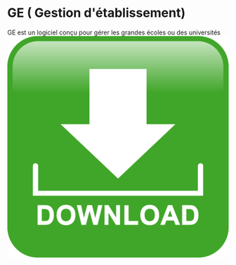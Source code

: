 # GE ( Gestion d'établissement)
GE est un logiciel conçu pour gérer les grandes écoles ou des universités
[![Download|230x230,50%](src/dist/img/down.png)](https://github.com/jahjuno/GE/releases/download/v1.0.0/ge.exe)
